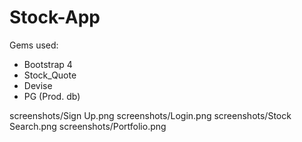 # Stock-App

Gems used:
 - Bootstrap 4
 - Stock_Quote
 - Devise
 - PG (Prod. db)

screenshots/Sign Up.png
screenshots/Login.png
screenshots/Stock Search.png
screenshots/Portfolio.png

